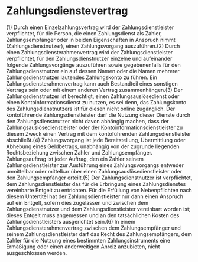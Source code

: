 # Zahlungsdienstevertrag

(1) Durch einen Einzelzahlungsvertrag wird der Zahlungsdienstleister verpflichtet, für die Person, die einen Zahlungsdienst als Zahler, Zahlungsempfänger oder in beiden Eigenschaften in Anspruch nimmt (Zahlungsdienstnutzer), einen Zahlungsvorgang auszuführen.(2) Durch einen Zahlungsdiensterahmenvertrag wird der Zahlungsdienstleister verpflichtet, für den Zahlungsdienstnutzer einzelne und aufeinander folgende Zahlungsvorgänge auszuführen sowie gegebenenfalls für den Zahlungsdienstnutzer ein auf dessen Namen oder die Namen mehrerer Zahlungsdienstnutzer lautendes Zahlungskonto zu führen. Ein Zahlungsdiensterahmenvertrag kann auch Bestandteil eines sonstigen Vertrags sein oder mit einem anderen Vertrag zusammenhängen.(3) Der Zahlungsdienstnutzer ist berechtigt, einen Zahlungsauslösedienst oder einen Kontoinformationsdienst zu nutzen, es sei denn, das Zahlungskonto des Zahlungsdienstnutzers ist für diesen nicht online zugänglich. Der kontoführende Zahlungsdienstleister darf die Nutzung dieser Dienste durch den Zahlungsdienstnutzer nicht davon abhängig machen, dass der Zahlungsauslösedienstleister oder der Kontoinformationsdienstleister zu diesem Zweck einen Vertrag mit dem kontoführenden Zahlungsdienstleister abschließt.(4) Zahlungsvorgang ist jede Bereitstellung, Übermittlung oder Abhebung eines Geldbetrags, unabhängig von der zugrunde liegenden Rechtsbeziehung zwischen Zahler und Zahlungsempfänger. Zahlungsauftrag ist jeder Auftrag, den ein Zahler seinem Zahlungsdienstleister zur Ausführung eines Zahlungsvorgangs entweder unmittelbar oder mittelbar über einen Zahlungsauslösedienstleister oder den Zahlungsempfänger erteilt.(5) Der Zahlungsdienstnutzer ist verpflichtet, dem Zahlungsdienstleister das für die Erbringung eines Zahlungsdienstes vereinbarte Entgelt zu entrichten. Für die Erfüllung von Nebenpflichten nach diesem Untertitel hat der Zahlungsdienstleister nur dann einen Anspruch auf ein Entgelt, sofern dies zugelassen und zwischen dem Zahlungsdienstnutzer und dem Zahlungsdienstleister vereinbart worden ist; dieses Entgelt muss angemessen und an den tatsächlichen Kosten des Zahlungsdienstleisters ausgerichtet sein.(6) In einem Zahlungsdiensterahmenvertrag zwischen dem Zahlungsempfänger und seinem Zahlungsdienstleister darf das Recht des Zahlungsempfängers, dem Zahler für die Nutzung eines bestimmten Zahlungsinstruments eine Ermäßigung oder einen anderweitigen Anreiz anzubieten, nicht ausgeschlossen werden. 

